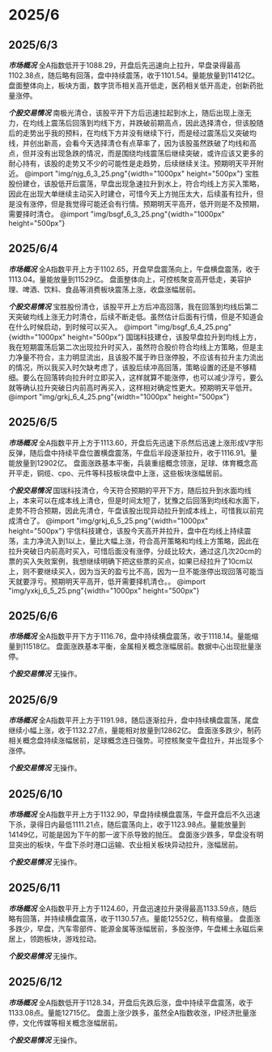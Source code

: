 # 2025/6

## 2025/6/3

***市场概况***
全A指数低开于1088.29，开盘后先迅速向上拉升，早盘录得最高1102.38点，随后略有回落，盘中持续震荡，收于1101.54。量能放量到11412亿。
盘面整体向上，板块方面，数字货币相关高开低走，医药相关低开高走，创新药批量涨停。

***个股交易情况***
南极光清仓，该股平开下方后迅速拉起到水上，随后出现上涨无力，在均线上震荡后回落到均线下方，并跌破前期高点，因此选择清仓，但该股随后的走势出乎我的预料，在均线下方并没有继续下行，而是经过震荡后又突破均线，并创出新高，会看今天选择清仓有点草率了，因为该股虽然跌破了均线和高点，但并没有出现急跌的情况，而是围绕均线震荡后继续突破，或许应该又更多的耐心持有，该股的走势又不少的可能性是走趋势，后续继续关注。预期明天平开附近。
@import "img/njg_6_3_25.png"{width="1000px" height="500px"}
宝胜股份建仓，该股低开后震荡，早盘出现急速拉升到水上，符合均线上方买入策略，因此在出现大单继续主动买入时建仓，可惜今天上方抛压太大，后续虽有拉升，但是没有涨停，但是我觉得可能还会有行情。预期明天平高开，低开则是不及预期，需要择时清仓。
@import "img/bsgf_6_3_25.png"{width="1000px" height="500px"}

## 2025/6/4

***市场概况***
全A指数平开上方于1102.65，开盘早盘震荡向上，午盘横盘震荡，收于1113.04。量能放量到11529亿。
盘面整体向上，可控核聚变高开低走，美容护理、啤酒、饮料、食品等消费板块震荡上涨，收盘涨幅居前。

***个股交易情况***
宝胜股份清仓，该股平开上方后冲高回落，我在回落到均线后第二天突破均线上涨无力时清仓，后续不断走低。虽然估计后面有行情，但是不知道会在什么时候启动，到时候可以买入。
@import "img/bsgf_6_4_25.png"{width="1000px" height="500px"}
国瑞科技建仓，该股早盘拉升到均线上方，我在短期震荡后第二次出现拉升时买入，虽然符合股价符合均线上方策略，但是主力净量不符合，主力明显流出，且该股不属于昨日涨停股，不应该有拉升主力流出的情况，所以我买入时欠缺考虑了，该股后续冲高回落，策略设置的还是不够精细。要么在回落转向拉升时立即买入，这样就算不能涨停，也可以减少浮亏，要么就等确认拉升突破日内前高时再买入，这样相对确定性更大。预期明天平低开。
@import "img/grkj_6_4_25.png"{width="1000px" height="500px"}

## 2025/6/5

***市场概况***
全A指数平开上方于1113.60，开盘后先迅速下杀然后迅速上涨形成V字形反弹，随后盘中持续平盘位置横盘震荡，午盘后半段逐渐拉升，收于1116.91。量能放量到12902亿。
盘面涨跌基本平衡，兵装重组概念领涨，足球、体育概念高开平走，铜缆、cpo、元件等科技板块盘中上涨，这些板块涨幅居前。

***个股交易情况***
国瑞科技清仓，今天符合预期的平开下方，随后拉升到水面均线上，本来可以在成本线上清仓，但是时间太短了，犹豫之后回落到均线和水面下，走势不符合预期，因此先清仓，午盘该股出现异动拉升到成本线上，可惜我以前完成清仓了。
@import "img/grkj_6_5_25.png"{width="1000px" height="500px"}
宇信科技建仓，该股今天高开并拉升，盘中在均线上持续震荡，主力净流入到1以上，量比大幅上涨，符合高开策略和均线上方策略，因此在拉升突破日内前高时买入，可惜后面没有涨停，分歧比较大，通过这几次20cm的票的买入失败案例，我想继续明确下把这些票的买点，如果已经拉升了10cm以上，则不要继续买入，因为当天的盈亏比不高，因为一旦不能涨停出现回落可能当天就要浮亏。预期明天平高开，低开需要择机清仓。。
@import "img/yxkj_6_5_25.png"{width="1000px" height="500px"}

## 2025/6/6

***市场概况***
全A指数平开下方于1116.76，盘中持续横盘震荡，收于1118.14。量能缩量到11518亿。
盘面涨跌基本平衡，金属相关概念涨幅居前。数据中心出现批量涨停。

***个股交易情况***
无操作。

## 2025/6/9

***市场概况***
全A指数平开上方于1191.98，随后逐渐拉升，盘中持续横盘震荡，尾盘继续小幅上涨，收于1132.27点，量能相对放量到12862亿。
盘面涨多跌少，制药相关概念盘持续涨幅居前，足球概念连日强势。可控核聚变午盘拉升，并出现多个涨停。

***个股交易情况***
无操作。

## 2025/6/10

***市场概况***
全A指数平开上方于1132.90，早盘持续横盘震荡，午盘开盘后不久迅速下杀，录得日内最低1111.21点，随后震荡向上，收于1123.98点。量能放量到14149亿，可能是因为下午的那一波下杀导致的抛压。
盘面涨少跌多，早盘没有明显突出的板块，午盘下杀时港口运输、农业相关板块异动拉升，涨幅居前。

***个股交易情况***
无操作。

## 2025/6/11

***市场概况***
全A指数平开上方于1124.60，开盘迅速拉升录得最高1133.59点，随后略有回落，并持续横盘震荡，收于1130.57点。量能12552亿，稍有缩量。
盘面涨多跌少，早盘，汽车零部件、能源金属等涨幅居前，多股涨停，午盘稀土永磁后来居上，领跑板块，游戏拉动。

***个股交易情况***
无操作。

## 2025/6/12

***市场概况***
全A指数低开于1128.34，开盘后先跌后涨，盘中持续平盘震荡，收于1133.08点。量能12715亿。
盘面上涨少跌多，虽然全A指数收涨，IP经济批量涨停，文化传媒等相关概念涨幅居前。

***个股交易情况***
无操作。
